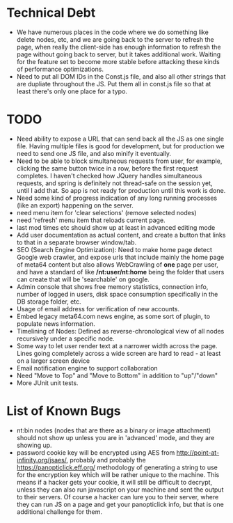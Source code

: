 # Technical Debt
* We have numerous places in the code where we do something like delete nodes, etc, and we are going back to the server to refresh the page, when really the client-side has enough information to refresh the page without going back to server, but it takes additional work. Waiting for the feature set to become more stable before attacking these kinds of performance optimizations.
* Need to put all DOM IDs in the Const.js file, and also all other strings that are dupliate throughout the JS. Put them all in const.js file so that at least there's only one place for a typo.

# TODO
* Need ability to expose a URL that can send back all the JS as one single file. Having multiple files is good for development, but for production we need to send one JS file, and also minify it eventually.
* Need to be able to block simultaneous requests from user, for example, clicking the same button twice in a row, before the first request completes. I haven't checked how JQuery handles simultaneous requests, and spring is definitely not thread-safe on the session yet, until I add that. So app is not ready for production until this work is done.
* Need some kind of progress indication of any long running processes (like an export) happening on the server.
* need menu item for 'clear selections' (remove selected nodes)
* need 'refresh' menu item that reloads current page.
* last mod times etc should show up at least in advanced editing mode
* Add user documentation as actual content, and create a button that links to that in a separate browser window/tab.
* SEO (Search Engine Optimization): Need to make home page detect Google web crawler, and expose urls that include mainly the home page of meta64 content but also allows WebCrawling of **one** page per user, and have a standard of like **/nt:user/nt:home** being the folder that users can create that will be 'searchable' on google.
* Admin console that shows free memory statistics, connection info, number of logged in users, disk space consumption specifically in the DB storage folder, etc.
* Usage of email address for verification of new accounts.
* Embed legacy meta64.com news engine, as some sort of plugin, to populate news information.
* Timelining of Nodes: Defined as reverse-chronological view of all nodes recursively under a specific node.
* Some way to let user render text at a narrower width across the page. Lines going completely across a wide screen are hard to read - at least on a larger screen device
* Email notification engine to support collaboration
* Need "Move to Top" and "Move to Bottom" in addition to "up"/"down"
* More JUnit unit tests.

# List of Known Bugs
* nt:bin nodes (nodes that are there as a binary or image attachment) should not show up unless you are in 'advanced' mode, and they are showing up.
* password cookie key will be encrypted using AES from http://point-at-infinity.org/jsaes/, probably and probably the
https://panopticlick.eff.org/ methodology of generating a string to use for the encryption key which will be rather unique to the machine. This means if a hacker gets your cookie, it will still be difficult to decrypt, unless they can also run javascript on your machine and sent the output to their servers. Of course a hacker can lure you to their server, where they can run JS on a page and get your panopticlick info, but that is one additional challenge for them.
